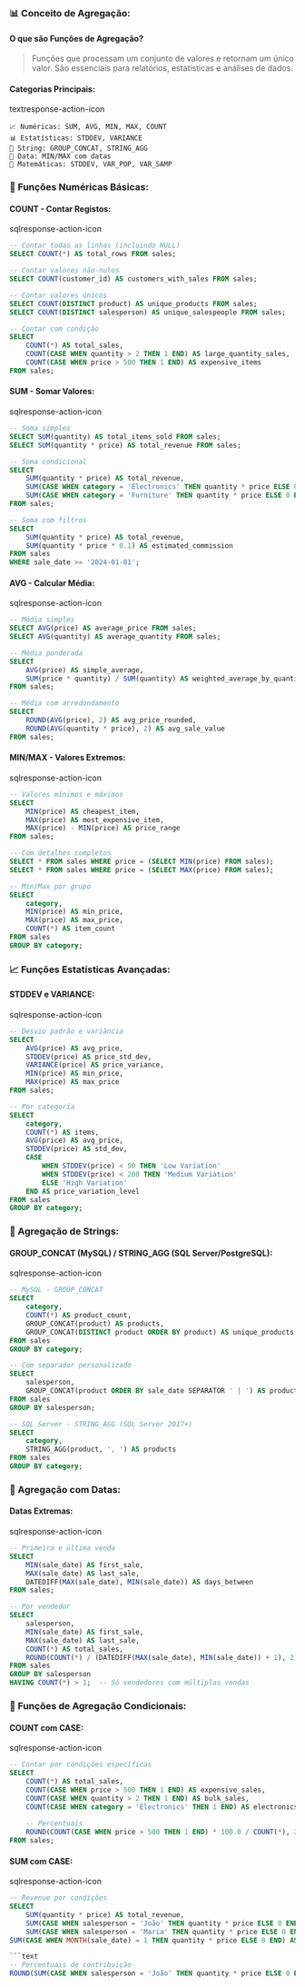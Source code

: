 ### **📊 Conceito de Agregação:**

#### **O que são Funções de Agregação?**

> Funções que processam um conjunto de valores e retornam um único valor. São essenciais para relatórios, estatísticas e análises de dados.

#### **Categorias Principais:**

textresponse-action-icon

```text
📈 Numéricas: SUM, AVG, MIN, MAX, COUNT
📊 Estatísticas: STDDEV, VARIANCE
📝 String: GROUP_CONCAT, STRING_AGG
📅 Data: MIN/MAX com datas
🔢 Matemáticas: STDDEV, VAR_POP, VAR_SAMP
```

### **🔢 Funções Numéricas Básicas:**

#### **COUNT - Contar Registos:**

sqlresponse-action-icon

```sql
-- Contar todas as linhas (incluindo NULL)
SELECT COUNT(*) AS total_rows FROM sales;

-- Contar valores não-nulos
SELECT COUNT(customer_id) AS customers_with_sales FROM sales;

-- Contar valores únicos
SELECT COUNT(DISTINCT product) AS unique_products FROM sales;
SELECT COUNT(DISTINCT salesperson) AS unique_salespeople FROM sales;

-- Contar com condição
SELECT 
    COUNT(*) AS total_sales,
    COUNT(CASE WHEN quantity > 2 THEN 1 END) AS large_quantity_sales,
    COUNT(CASE WHEN price > 500 THEN 1 END) AS expensive_items
FROM sales;
```

#### **SUM - Somar Valores:**

sqlresponse-action-icon

```sql
-- Soma simples
SELECT SUM(quantity) AS total_items_sold FROM sales;
SELECT SUM(quantity * price) AS total_revenue FROM sales;

-- Soma condicional
SELECT 
    SUM(quantity * price) AS total_revenue,
    SUM(CASE WHEN category = 'Electronics' THEN quantity * price ELSE 0 END) AS electronics_revenue,
    SUM(CASE WHEN category = 'Furniture' THEN quantity * price ELSE 0 END) AS furniture_revenue
FROM sales;

-- Soma com filtros
SELECT 
    SUM(quantity * price) AS total_revenue,
    SUM(quantity * price * 0.1) AS estimated_commission
FROM sales
WHERE sale_date >= '2024-01-01';
```

#### **AVG - Calcular Média:**

sqlresponse-action-icon

```sql
-- Média simples
SELECT AVG(price) AS average_price FROM sales;
SELECT AVG(quantity) AS average_quantity FROM sales;

-- Média ponderada
SELECT 
    AVG(price) AS simple_average,
    SUM(price * quantity) / SUM(quantity) AS weighted_average_by_quantity
FROM sales;

-- Média com arredondamento
SELECT 
    ROUND(AVG(price), 2) AS avg_price_rounded,
    ROUND(AVG(quantity * price), 2) AS avg_sale_value
FROM sales;
```

#### **MIN/MAX - Valores Extremos:**

sqlresponse-action-icon

```sql
-- Valores mínimos e máximos
SELECT 
    MIN(price) AS cheapest_item,
    MAX(price) AS most_expensive_item,
    MAX(price) - MIN(price) AS price_range
FROM sales;

-- Com detalhes completos
SELECT * FROM sales WHERE price = (SELECT MIN(price) FROM sales);
SELECT * FROM sales WHERE price = (SELECT MAX(price) FROM sales);

-- Min/Max por grupo
SELECT 
    category,
    MIN(price) AS min_price,
    MAX(price) AS max_price,
    COUNT(*) AS item_count
FROM sales
GROUP BY category;
```

### **📈 Funções Estatísticas Avançadas:**

#### **STDDEV e VARIANCE:**

sqlresponse-action-icon

```sql
-- Desvio padrão e variância
SELECT 
    AVG(price) AS avg_price,
    STDDEV(price) AS price_std_dev,
    VARIANCE(price) AS price_variance,
    MIN(price) AS min_price,
    MAX(price) AS max_price
FROM sales;

-- Por categoria
SELECT 
    category,
    COUNT(*) AS items,
    AVG(price) AS avg_price,
    STDDEV(price) AS std_dev,
    CASE 
        WHEN STDDEV(price) < 50 THEN 'Low Variation'
        WHEN STDDEV(price) < 200 THEN 'Medium Variation'
        ELSE 'High Variation'
    END AS price_variation_level
FROM sales
GROUP BY category;
```

### **📝 Agregação de Strings:**

#### **GROUP_CONCAT (MySQL) / STRING_AGG (SQL Server/PostgreSQL):**

sqlresponse-action-icon

```sql
-- MySQL - GROUP_CONCAT
SELECT 
    category,
    COUNT(*) AS product_count,
    GROUP_CONCAT(product) AS products,
    GROUP_CONCAT(DISTINCT product ORDER BY product) AS unique_products
FROM sales
GROUP BY category;

-- Com separador personalizado
SELECT 
    salesperson,
    GROUP_CONCAT(product ORDER BY sale_date SEPARATOR ' | ') AS products_sold
FROM sales
GROUP BY salesperson;

-- SQL Server - STRING_AGG (SQL Server 2017+)
SELECT 
    category,
    STRING_AGG(product, ', ') AS products
FROM sales
GROUP BY category;
```

### **📅 Agregação com Datas:**

#### **Datas Extremas:**

sqlresponse-action-icon

```sql
-- Primeira e última venda
SELECT 
    MIN(sale_date) AS first_sale,
    MAX(sale_date) AS last_sale,
    DATEDIFF(MAX(sale_date), MIN(sale_date)) AS days_between
FROM sales;

-- Por vendedor
SELECT 
    salesperson,
    MIN(sale_date) AS first_sale,
    MAX(sale_date) AS last_sale,
    COUNT(*) AS total_sales,
    ROUND(COUNT(*) / (DATEDIFF(MAX(sale_date), MIN(sale_date)) + 1), 2) AS sales_per_day
FROM sales
GROUP BY salesperson
HAVING COUNT(*) > 1;  -- Só vendedores com múltiplas vendas
```

### **🎯 Funções de Agregação Condicionais:**

#### **COUNT com CASE:**

sqlresponse-action-icon

```sql
-- Contar por condições específicas
SELECT 
    COUNT(*) AS total_sales,
    COUNT(CASE WHEN price > 500 THEN 1 END) AS expensive_sales,
    COUNT(CASE WHEN quantity > 2 THEN 1 END) AS bulk_sales,
    COUNT(CASE WHEN category = 'Electronics' THEN 1 END) AS electronics_sales,
    
    -- Percentuais
    ROUND(COUNT(CASE WHEN price > 500 THEN 1 END) * 100.0 / COUNT(*), 2) AS expensive_percentage
FROM sales;
```

#### **SUM com CASE:**

sqlresponse-action-icon

```sql
-- Revenue por condições
SELECT 
    SUM(quantity * price) AS total_revenue,
    SUM(CASE WHEN salesperson = 'João' THEN quantity * price ELSE 0 END) AS joao_revenue,
    SUM(CASE WHEN salesperson = 'Maria' THEN quantity * price ELSE 0 END) AS maria_revenue,  
SUM(CASE WHEN MONTH(sale_date) = 1 THEN quantity * price ELSE 0 END) AS january_revenue,

```text
-- Percentuais de contribuição
ROUND(SUM(CASE WHEN salesperson = 'João' THEN quantity * price ELSE 0 END) * 100.0 / SUM(quantity * price), 2) AS joao_percentage
```



